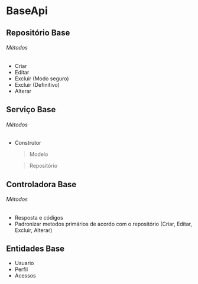# BaseApi

## Repositório Base

###### Métodos

* Criar
* Editar
* Excluir (Modo seguro)
* Excluir (Definitivo)
* Alterar 

## Serviço Base

###### Métodos

* Construtor
  > Modelo
  
  > Repositório

## Controladora Base

###### Métodos

* Resposta e códigos
* Padronizar metodos primários de acordo com o repositório (Criar, Editar, Excluir, Alterar)

## Entidades Base 

* Usuario
* Perfil
* Acessos
